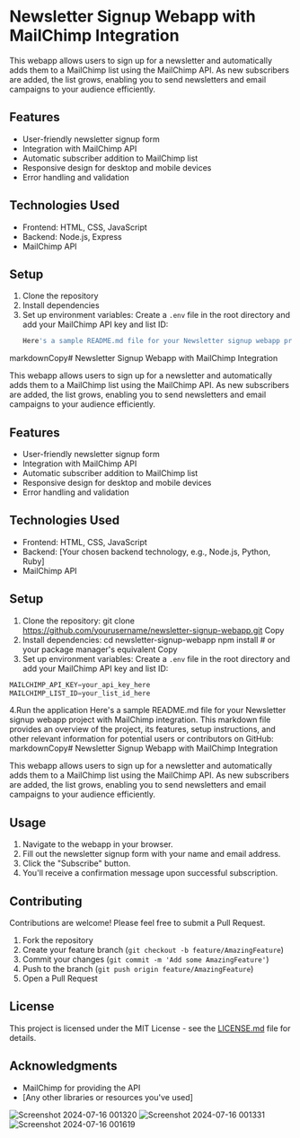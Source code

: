 # Newsletter Signup Webapp with MailChimp Integration

This webapp allows users to sign up for a newsletter and automatically adds them to a MailChimp list using the MailChimp API. As new subscribers are added, the list grows, enabling you to send newsletters and email campaigns to your audience efficiently.

## Features

- User-friendly newsletter signup form
- Integration with MailChimp API
- Automatic subscriber addition to MailChimp list
- Responsive design for desktop and mobile devices
- Error handling and validation

## Technologies Used

- Frontend: HTML, CSS, JavaScript
- Backend: Node.js, Express
- MailChimp API

## Setup

1. Clone the repository
2. Install dependencies
3. Set up environment variables:
   Create a `.env` file in the root directory and add your MailChimp API key and list ID:
   ```javascript
   Here's a sample README.md file for your Newsletter signup webapp project with MailChimp integration. This markdown file provides an overview of the project, its features, setup instructions, and other relevant information for potential users or contributors on GitHub:
markdownCopy# Newsletter Signup Webapp with MailChimp Integration

This webapp allows users to sign up for a newsletter and automatically adds them to a MailChimp list using the MailChimp API. As new subscribers are added, the list grows, enabling you to send newsletters and email campaigns to your audience efficiently.

## Features

- User-friendly newsletter signup form
- Integration with MailChimp API
- Automatic subscriber addition to MailChimp list
- Responsive design for desktop and mobile devices
- Error handling and validation

## Technologies Used

- Frontend: HTML, CSS, JavaScript
- Backend: [Your chosen backend technology, e.g., Node.js, Python, Ruby]
- MailChimp API

## Setup

1. Clone the repository:
git clone https://github.com/yourusername/newsletter-signup-webapp.git
Copy
2. Install dependencies:
cd newsletter-signup-webapp
npm install  # or your package manager's equivalent
Copy
3. Set up environment variables:
Create a `.env` file in the root directory and add your MailChimp API key and list ID:
```javascript
MAILCHIMP_API_KEY=your_api_key_here
MAILCHIMP_LIST_ID=your_list_id_here
```
4.Run the application
Here's a sample README.md file for your Newsletter signup webapp project with MailChimp integration. This markdown file provides an overview of the project, its features, setup instructions, and other relevant information for potential users or contributors on GitHub:
markdownCopy# Newsletter Signup Webapp with MailChimp Integration

This webapp allows users to sign up for a newsletter and automatically adds them to a MailChimp list using the MailChimp API. As new subscribers are added, the list grows, enabling you to send newsletters and email campaigns to your audience efficiently.

## Usage

1. Navigate to the webapp in your browser.
2. Fill out the newsletter signup form with your name and email address.
3. Click the "Subscribe" button.
4. You'll receive a confirmation message upon successful subscription.

## Contributing

Contributions are welcome! Please feel free to submit a Pull Request.

1. Fork the repository
2. Create your feature branch (`git checkout -b feature/AmazingFeature`)
3. Commit your changes (`git commit -m 'Add some AmazingFeature'`)
4. Push to the branch (`git push origin feature/AmazingFeature`)
5. Open a Pull Request

## License

This project is licensed under the MIT License - see the [LICENSE.md](LICENSE.md) file for details.

## Acknowledgments

- MailChimp for providing the API
- [Any other libraries or resources you've used]




![Screenshot 2024-07-16 001320](https://github.com/user-attachments/assets/3f265c22-9ce9-42df-b1e0-9a877400b944)
![Screenshot 2024-07-16 001331](https://github.com/user-attachments/assets/ec89b038-8d58-4b00-8580-26e450877587)
![Screenshot 2024-07-16 001619](https://github.com/user-attachments/assets/18cb2c93-7f22-47f9-9f1a-1e84e2f21506)
